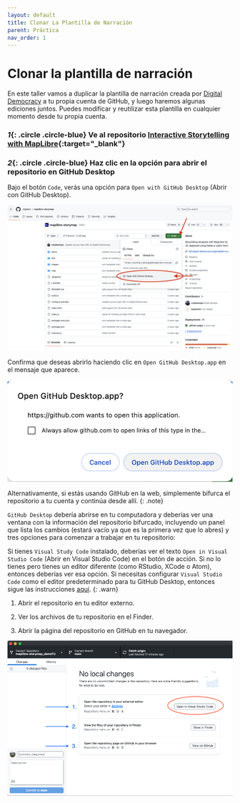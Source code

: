```yaml
---
layout: default
title: Clonar La Plantilla de Narración
parent: Práctica
nav_order: 1
---
```

# Clonar la plantilla de narración
En este taller vamos a duplicar la plantilla de narración creada por [Digital Democracy](https://www.digital-democracy.org/) a tu propia cuenta de GitHub, y luego haremos algunas ediciones juntos. Puedes modificar y reutilizar esta plantilla en cualquier momento desde tu propia cuenta.

### *1*{: .circle .circle-blue} Ve al repositorio [Interactive Storytelling with MapLibre](https://github.com/digidem/maplibre-storymap){:target="_blank"}


### *2*{: .circle .circle-blue} Haz clic en la opción para abrir el repositorio en GitHub Desktop
Bajo el botón `Code`, verás una opción para `Open with GitHub Desktop` (Abrir con GitHub Desktop).   

![Captura de pantalla de la opción para abrir en GitHub Desktop](../img/fork-location.png)

Confirma que deseas abrirlo haciendo clic en `Open GitHub Desktop.app` en el mensaje que aparece.

![Mensaje de confirmación](../img/fork-message.png)

Alternativamente, si estás usando GitHub en la web, simplemente bifurca el repositorio a tu cuenta y continúa desde allí.
{: .note}


`GitHub Desktop` debería abrirse en tu computadora y deberías ver una ventana con la información del repositorio bifurcado, incluyendo un panel que lista los cambios (estará vacío ya que es la primera vez que lo abres) y tres opciones para comenzar a trabajar en tu repositorio:

Si tienes `Visual Study Code` instalado, deberías ver el texto `Open in Visual Studio Code` (Abrir en Visual Studio Code) en el botón de acción. Si no lo tienes pero tienes un editor diferente (como RStudio, XCode o Atom), entonces deberías ver esa opción. Si necesitas configurar `Visual Studio Code` como el editor predeterminado para tu GitHub Desktop, entonces sigue las instrucciones [aquí](https://docs.github.com/en/desktop/configuring-and-customizing-github-desktop/configuring-a-default-editor-in-github-desktop#configuring-a-custom-editor).
{: .warn}

1. Abrir el repositorio en tu editor externo.

2. Ver los archivos de tu repositorio en el Finder.

3. Abrir la página del repositorio en GitHub en tu navegador.

![Mensaje de confirmación](../img/fork-options.png)